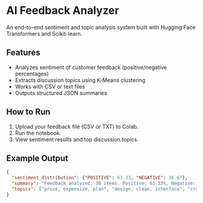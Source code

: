 

# AI Feedback Analyzer

An end-to-end sentiment and topic analysis system built with Hugging Face Transformers and Scikit-learn.

## Features
- Analyzes sentiment of customer feedback (positive/negative percentages)
- Extracts discussion topics using K-Means clustering
- Works with CSV or text files
- Outputs structured JSON summaries

## How to Run
1. Upload your feedback file (CSV or TXT) to Colab.
2. Run the notebook.
3. View sentiment results and top discussion topics.

## Example Output
```json
{
  "sentiment_distribution": {"POSITIVE": 63.33, "NEGATIVE": 36.67},
  "summary": "Feedback analyzed: 30 items. Positive: 63.33%, Negative: 36.67%.",
  "topics": ["price, expensive, plan", "design, clean, interface", "crash, bug, update"]
}
